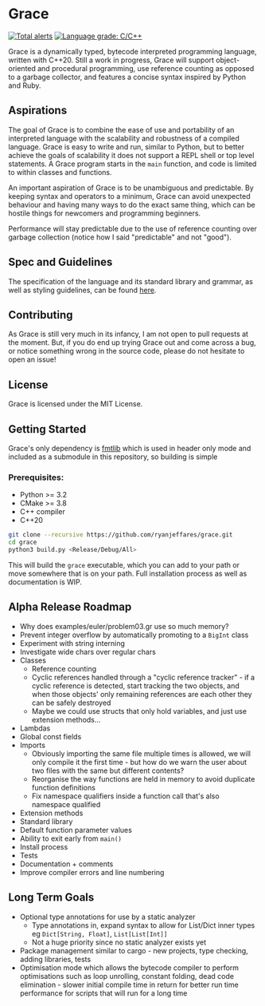 # Grace

[![Total alerts](https://img.shields.io/lgtm/alerts/g/ryanjeffares/grace.svg?logo=lgtm&logoWidth=18)](https://lgtm.com/projects/g/ryanjeffares/grace/alerts/) [![Language grade: C/C++](https://img.shields.io/lgtm/grade/cpp/g/ryanjeffares/grace.svg?logo=lgtm&logoWidth=18)](https://lgtm.com/projects/g/ryanjeffares/grace/context:cpp)

Grace is a dynamically typed, bytecode interpreted programming language, written with C++20. Still a work in progress, Grace will support object-oriented and procedural programming, use reference counting as opposed to a garbage collector, and features a concise syntax inspired by Python and Ruby.

## Aspirations

The goal of Grace is to combine the ease of use and portability of an interpreted language with the scalability and robustness of a compiled language. Grace is easy to write and run, similar to Python, but to better achieve the goals of scalability it does not support a REPL shell or top level statements. A Grace program starts in the `main` function, and code is limited to within classes and functions.

An important aspiration of Grace is to be unambiguous and predictable. By keeping syntax and operators to a minimum, Grace can avoid unexpected behaviour and having many ways to do the exact same thing, which can be hostile things for newcomers and programming beginners.

Performance will stay predictable due to the use of reference counting over garbage collection (notice how I said "predictable" and not "good").

## Spec and Guidelines

The specification of the language and its standard library and grammar, as well as styling guidelines, can be found [here](https://github.com/ryanjeffares/gracelang).

## Contributing

As Grace is still very much in its infancy, I am not open to pull requests at the moment. But, if you do end up trying Grace out and come across a bug, or notice something wrong in the source code, please do not hesitate to open an issue!

## License

Grace is licensed under the MIT License.

## Getting Started 

Grace's only dependency is [fmtlib](https://github.com/fmtlib/fmt) which is used in header only mode and included as a submodule in this repository, so building is simple

### Prerequisites:
* Python >= 3.2
* CMake >= 3.8
* C++ compiler
* C++20

```bash
git clone --recursive https://github.com/ryanjeffares/grace.git 
cd grace 
python3 build.py <Release/Debug/All>
```

This will build the `grace` executable, which you can add to your path or move somewhere that is on your path. Full installation process as well as documentation is WIP.

## Alpha Release Roadmap
* Why does examples/euler/problem03.gr use so much memory?
* Prevent integer overflow by automatically promoting to a `BigInt` class
* Experiment with string interning
* Investigate wide chars over regular chars
* Classes
  * Reference counting
  * Cyclic references handled through a "cyclic reference tracker" - if a cyclic reference is detected, start tracking the two objects, and when those objects' only remaining references are each other they can be safely destroyed 
  * Maybe we could use structs that only hold variables, and just use extension methods...
* Lambdas 
* Global const fields 
* Imports 
  * Obviously importing the same file multiple times is allowed, we will only compile it the first time - but how do we warn the user about two files with the same but different contents?
  * Reorganise the way functions are held in memory to avoid duplicate function definitions
  * Fix namespace qualifiers inside a function call that's also namespace qualified
* Extension methods
* Standard library
* Default function parameter values
* Ability to exit early from `main()`
* Install process 
* Tests 
* Documentation + comments 
* Improve compiler errors and line numbering

## Long Term Goals 
* Optional type annotations for use by a static analyzer
  * Type annotations in, expand syntax to allow for List/Dict inner types eg `Dict[String, Float]`, `List[List[Int]]`
  * Not a huge priority since no static analyzer exists yet
* Package management similar to cargo - new projects, type checking, adding libraries, tests
* Optimisation mode which allows the bytecode compiler to perform optimisations such as loop unrolling, constant folding, dead code elimination - slower initial compile time in return for better run time performance for scripts that will run for a long time

